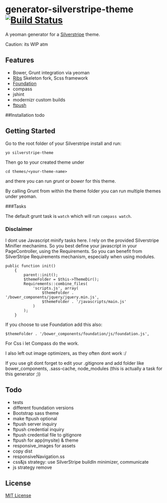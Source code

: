 # generator-silverstripe-theme [![Build Status](https://secure.travis-ci.org/ivoba/generator-silverstripe-theme.png?branch=master)](https://travis-ci.org/ivoba/generator-silverstripe-theme)

A yeoman generator for a [Silverstripe](http://silverstripe.org) theme.

Caution: its WIP atm

## Features

- Bower, Grunt integration via yeoman
- [Ribs](https://github.com/nickpack/Ribs) Skeleton fork, Scss framework
- [Foundation](http://foundation.zurb.com/)
- compass
- jshint
- modernizr custom builds
- [ftpush](https://github.com/inossidabile/grunt-ftpush)

##Installation
todo

## Getting Started

Go to the root folder of your Silverstripe install and run:

    yo silverstripe-theme

Then go to your created theme under

    cd themes/<your-theme-name>

and there you can run *grunt* or *bower* for this theme.

By calling Grunt from within the theme folder you can run multiple themes under yeoman.

###Tasks

The default grunt task is ```watch``` which will run ```compass watch```.

### Disclaimer

I dont use Javascript minify tasks here.
I rely on the provided Silverstripe Minifier mechanims.
So you best define your javascript in your PageController, using the Requirements.
So you can benefit from SilverStripe Requirements mechanism, especially when using modules.

    public function init()
        {
            parent::init();
            $themeFolder = $this->ThemeDir();
            Requirements::combine_files(
                'scripts.js', array(
                    $themeFolder . '/bower_components/jquery/jquery.min.js',
                    $themeFolder . '/javascripts/main.js'
                )
            );
        }

If you choose to use Foundation add this also:

    $themeFolder . '/bower_components/foundation/js/foundation.js',

For Css i let Compass do the work.

I also left out image optimizers, as they often dont work :/

If you use git dont forget to edit your .gitignore and add folder like bower_components, .sass-cache, node_modules (this is actually a task for this generator ;))

## Todo

- tests
- different foundation versions
- Bootstrap sass theme
- make ftpush optional
- ftpush server inquiry
- ftpush credential inquiry
- ftpush credential file to gitignore
- ftpush for app(mysite) & theme
- responsive_images for assets
- copy dist
- responsiveNavigation.ss
- css&js strategy: use SilverStripe buildIn minimizer, communicate
- js strategy remove <!-- build:js /scripts/vendor/modernizr.js -->


## License

[MIT License](http://en.wikipedia.org/wiki/MIT_License)
